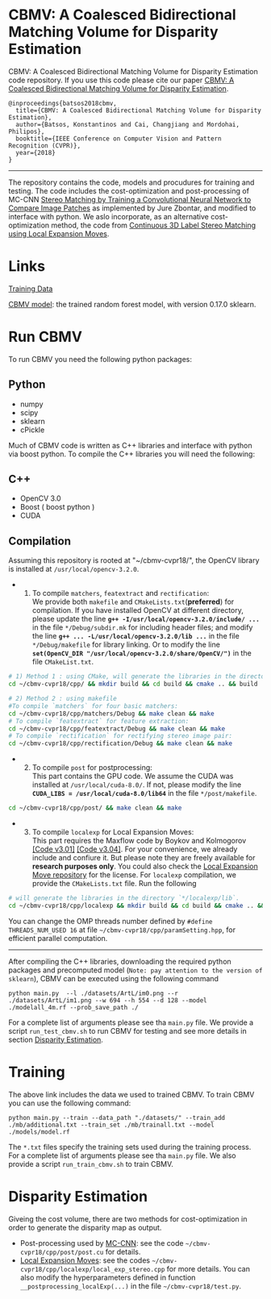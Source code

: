 # CBMV: A Coalesced Bidirectional Matching Volume for Disparity Estimation
CBMV: A Coalesced Bidirectional Matching Volume for Disparity Estimation code repository. If you use this code please cite our paper [CBMV: A Coalesced Bidirectional Matching Volume for Disparity Estimation](http://openaccess.thecvf.com/content_cvpr_2018/CameraReady/0598.pdf).

```
@inproceedings{batsos2018cbmv,
  title={CBMV: A Coalesced Bidirectional Matching Volume for Disparity Estimation},
  author={Batsos, Konstantinos and Cai, Changjiang and Mordohai, Philipos},
  booktitle={IEEE Conference on Computer Vision and Pattern Recognition (CVPR)},
  year={2018}
}
```

---

The repository contains the code, models and procudures for training and testing.
The code includes the cost-optimization and post-processing of 
MC-CNN [Stereo Matching by Training a Convolutional Neural Network to Compare Image Patches](https://arxiv.org/abs/1510.05970) 
as implemented by Jure Zbontar, and modified to interface with python. We aslo incorporate, as an alternative cost-optimization method, 
the code from [Continuous 3D Label Stereo Matching using Local Expansion Moves](https://arxiv.org/pdf/1603.08328.pdf).

# Links

[Training Data](https://drive.google.com/file/d/1RKIhAT5mc9kyWFg9Trg0Ze4qZMzUnbPU/view?usp=sharing)

[CBMV model](https://drive.google.com/file/d/1mjz-Rttdf99BZxne5EFziY5HwB10QPPF/view?usp=sharing): the trained random forest model, with version 0.17.0 sklearn.


# Run CBMV

To run CBMV you need the following python packages:

## Python

- numpy
- scipy
- sklearn
- cPickle 

Much of CBMV code is written as C++ libraries and interface with python via boost python. To compile the C++ libraries you will need the following:

## C++

- OpenCV 3.0
- Boost ( boost python )
- CUDA

## Compilation

Assuming this repository is rooted at "~/cbmv-cvpr18/", the OpenCV library is installed at `/usr/local/opencv-3.2.0`.

- 1) To compile `matchers`, `featextract` and `rectification`:  
We provide both `makefile` and `CMakeLists.txt`(**preferred**) for compilation. If you have installed OpenCV at different directory, please update the line **`g++ -I/usr/local/opencv-3.2.0/include/ ...`**  in the file `*/Debug/subdir.mk` for including header files; and modify the line **`g++ ... -L/usr/local/opencv-3.2.0/lib ...`** in the file `*/Debug/makefile` for library linking. Or to modify the line **`set(OpenCV_DIR "/usr/local/opencv-3.2.0/share/OpenCV/")`** in the file `CMakeList.txt`.

```bash
# 1) Method 1 : using CMake, will generate the libraries in the directory `~/cbmv-cvpr18/cpp/lib`.
cd ~/cbmv-cvpr18/cpp/ && mkdir build && cd build && cmake .. && build 

# 2) Method 2 : using makefile
#To compile `matchers` for four basic matchers:
cd ~/cbmv-cvpr18/cpp/matchers/Debug && make clean && make
# To compile `featextract` for feature extraction:
cd ~/cbmv-cvpr18/cpp/featextract/Debug && make clean && make
# To compile `rectification` for rectifying stereo image pair:
cd ~/cbmv-cvpr18/cpp/rectification/Debug && make clean && make
```

- 2) To compile `post` for postprocessing:  
This part contains the GPU code. We assume the CUDA was installed at `/usr/local/cuda-8.0/`. If not, please modify 
the line **`CUDA_LIBS = /usr/local/cuda-8.0/lib64`** in the file `*/post/makefile`.

```bash
cd ~/cbmv-cvpr18/cpp/post/ && make clean && make
```

- 3) To compile `localexp` for Local Expansion Moves:  
This part requires the Maxflow code by Boykov and Kolmogorov 
[[Code v3.01]](http://vision.csd.uwo.ca/code) [[Code v3.04]](http://pub.ist.ac.at/~vnk/software.html).
For your convenience, we already include and confiure it. But please note they are freely available for **research purposes only**. You could also check 
the [Local Expansion Move repository](https://github.com/t-taniai/LocalExpStereo) for the license.  For `localexp` compilation, we provide the `CMakeLists.txt` file. 
Run the following
```bash
# will generate the libraries in the directory `*/localexp/lib`.
cd ~/cbmv-cvpr18/cpp/localexp && mkdir build && cd build && cmake .. && make
```
You can change the OMP threads number defined by `#define THREADS_NUM_USED 16` at file `~/cbmv-cvpr18/cpp/paramSetting.hpp`, for efficient parallel computation.

---

After compiling the C++ libraries, downloading the required python packages and precomputed model (`Note: pay attention to the version of sklearn`), CBMV can be executed using the following command

```
python main.py  --l ./datasets/ArtL/im0.png --r ./datasets/ArtL/im1.png --w 694 --h 554 --d 128 --model ./modelall_4m.rf --prob_save_path ./
```

For a complete list of arguments please see tha `main.py` file. We provide a script `run_test_cbmv.sh` to run CBMV for testing and see more details in section [Disparity Estimation](#disparity-estimation).


# Training 

 The above link includes the data we used to trained CBMV. To train CBMV you can use the following command:

```
python main.py --train --data_path "./datasets/" --train_add ./mb/additional.txt --train_set ./mb/trainall.txt --model ./models/model.rf
```
The `*.txt` files specify the training sets used during the training process. For a complete list of arguments please see tha `main.py` file. We also provide a script `run_train_cbmv.sh` to train CBMV.


# Disparity Estimation

Giveing the cost volume, there are two methods for cost-optimization in order to generate the disparity map as output.

- Post-processing used by [MC-CNN](https://arxiv.org/abs/1510.05970): see the code `~/cbmv-cvpr18/cpp/post/post.cu` for details.
- [Local Expansion Moves](https://github.com/t-taniai/LocalExpStereo): see the codes `~/cbmv-cvpr18/cpp/localexp/local_exp_stereo.cpp` for more details. You can also modify the hyperparameters defined in function `__postprocessing_localExp(...)` in the file `~/cbmv-cvpr18/test.py`.
